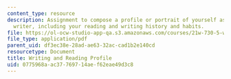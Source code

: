 ```yaml
---
content_type: resource
description: Assignment to compose a profile or portrait of yourself as a reader and
  writer, including your reading and writing history and habits.
file: https://ol-ocw-studio-app-qa.s3.amazonaws.com/courses/21w-730-5-writing-on-contemporary-issues-culture-shock-writing-editing-and-publishing-in-cyberspace-fall-2008/0775968aac37769714aef62eae49d3c8_rdin_n_wr_prf.pdf
file_type: application/pdf
parent_uid: df3ec38e-28ad-ae63-32ac-cad1b2e140cd
resourcetype: Document
title: Writing and Reading Profile
uid: 0775968a-ac37-7697-14ae-f62eae49d3c8
---
```

